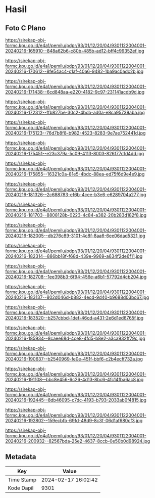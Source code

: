# Hasil

## Foto C Plano

https://sirekap-obj-formc.kpu.go.id/e4a1/pemilu/pdpr/93/01/12/20/04/9301122004001-20240216-165910--848a62b6-c80b-485b-ad12-bff4c99352ef.jpg

https://sirekap-obj-formc.kpu.go.id/e4a1/pemilu/pdpr/93/01/12/20/04/9301122004001-20240216-170612--8fe54ac4-c1af-40a6-9482-1ba9ac0adc2b.jpg

https://sirekap-obj-formc.kpu.go.id/e4a1/pemilu/pdpr/93/01/12/20/04/9301122004001-20240216-171438--6cd848aa-e220-4182-9c97-231141acdb9d.jpg

https://sirekap-obj-formc.kpu.go.id/e4a1/pemilu/pdpr/93/01/12/20/04/9301122004001-20240216-172312--ffb827be-30c2-4bcb-ad0a-e8ca95739aba.jpg

https://sirekap-obj-formc.kpu.go.id/e4a1/pemilu/pdpr/93/01/12/20/04/9301122004001-20240216-175123--76d7b8f8-b982-4523-8283-9e7ae752441d.jpg

https://sirekap-obj-formc.kpu.go.id/e4a1/pemilu/pdpr/93/01/12/20/04/9301122004001-20240216-175451--e23c379a-5c09-4113-8003-826f77c1d4dd.jpg

https://sirekap-obj-formc.kpu.go.id/e4a1/pemilu/pdpr/93/01/12/20/04/9301122004001-20240216-175855--16321c0a-81e5-4bdc-88ea-ed75f6d9e4e9.jpg

https://sirekap-obj-formc.kpu.go.id/e4a1/pemilu/pdpr/93/01/12/20/04/9301122004001-20240216-181326--2c688783-ef6b-4cee-b3e6-e6289704a277.jpg

https://sirekap-obj-formc.kpu.go.id/e4a1/pemilu/pdpr/93/01/12/20/04/9301122004001-20240216-181703--8808128b-0223-4c84-a382-20b283d182f8.jpg

https://sirekap-obj-formc.kpu.go.id/e4a1/pemilu/pdpr/93/01/12/20/04/9301122004001-20240216-182005--db276c89-3101-4c8f-8aa6-6ee06dad5321.jpg

https://sirekap-obj-formc.kpu.go.id/e4a1/pemilu/pdpr/93/01/12/20/04/9301122004001-20240216-182314--886bb18f-f68d-439e-9969-a634f2de6f11.jpg

https://sirekap-obj-formc.kpu.go.id/e4a1/pemilu/pdpr/93/01/12/20/04/9301122004001-20240216-182708--1ee398b3-6f94-456e-a6b1-57792d4cb204.jpg

https://sirekap-obj-formc.kpu.go.id/e4a1/pemilu/pdpr/93/01/12/20/04/9301122004001-20240216-183137--802d046d-b882-4ecd-9d40-b9688d03bc67.jpg

https://sirekap-obj-formc.kpu.go.id/e4a1/pemilu/pdpr/93/01/12/20/04/9301122004001-20240216-183520--b257cbbd-1def-46cd-a431-2e6d1ed6765f.jpg

https://sirekap-obj-formc.kpu.go.id/e4a1/pemilu/pdpr/93/01/12/20/04/9301122004001-20240216-185934--8caee68d-4ce8-4fd5-b8e2-a3ca932ff79c.jpg

https://sirekap-obj-formc.kpu.go.id/e4a1/pemilu/pdpr/93/01/12/20/04/9301122004001-20240216-190637--b2540969-fe0e-451f-bbf6-c2b4ecff732a.jpg

https://sirekap-obj-formc.kpu.go.id/e4a1/pemilu/pdpr/93/01/12/20/04/9301122004001-20240216-191108--bbc8e456-6c26-4d13-8bc6-4fc14fba6ac8.jpg

https://sirekap-obj-formc.kpu.go.id/e4a1/pemilu/pdpr/93/01/12/20/04/9301122004001-20240216-192445--8db46095-c7dc-4193-b793-2033ab0f4815.jpg

https://sirekap-obj-formc.kpu.go.id/e4a1/pemilu/pdpr/93/01/12/20/04/9301122004001-20240216-192802--159ecbfb-69fd-48d9-8c3f-06d1af680cf3.jpg

https://sirekap-obj-formc.kpu.go.id/e4a1/pemilu/pdpr/93/01/12/20/04/9301122004001-20240216-200932--82567bda-25e2-4637-8ccb-0e50b0d98924.jpg


## Metadata

| Key        | Value               |
| ---------- | ------------------- |
| Time Stamp | 2024-02-17 16:02:42 |
| Kode Dapil | 9301                |




